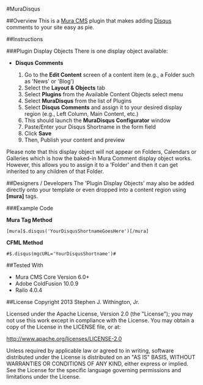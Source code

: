 #MuraDisqus

##Overview
This is a [Mura CMS](http://getmura.com) plugin that makes adding [Disqus](http://disqus.com) comments to your site easy as pie.


##Instructions

###Plugin Display Objects
There is one display object available:

*	**Disqus Comments**
	
	1. Go to the **Edit Content** screen of a content item (e.g., a Folder such as 'News' or 'Blog')
	2. Select the **Layout &amp; Objects** tab
	3. Select **Plugins** from the Available Content Objects select menu
	4. Select **MuraDisqus** from the list of Plugins
	5. Select **Disqus Comments** and assign it to your desired display region (e.g., Left Column, Main Content, etc.)
	6. This should launch the **MuraDisqus Configurator** window
	7. Paste/Enter your Disqus Shortname in the form field
	8. Click **Save**
	9. Then, Publish your content and preview

Please note that this display object will not appear on Folders, Calendars or Galleries which is how the baked-in Mura Comment display object works. However, this allows you to assign it to a 'Folder' and then it can get inherited to any children of that Folder.

##Designers / Developers
The 'Plugin Display Objects' may also be added directly onto your template or even dropped into a content region using **[mura]** tags.

###Example Code

**Mura Tag Method**

	[mura]$.disqus('YourDisqusShortnameGoesHere')[/mura]

**CFML Method**

	#$.disqus(mgcURL='YourDisqusShortname')#


##Tested With
* Mura CMS Core Version 6.0+
* Adobe ColdFusion 10.0.9
* Railo 4.0.4


##License
Copyright 2013 Stephen J. Withington, Jr.

Licensed under the Apache License, Version 2.0 (the "License"); you may not use this work except in compliance with the License. You may obtain a copy of the License in the LICENSE file, or at:

http://www.apache.org/licenses/LICENSE-2.0

Unless required by applicable law or agreed to in writing, software distributed under the License is distributed on an "AS IS" BASIS, WITHOUT WARRANTIES OR CONDITIONS OF ANY KIND, either express or implied. See the License for the specific language governing permissions and limitations under the License.